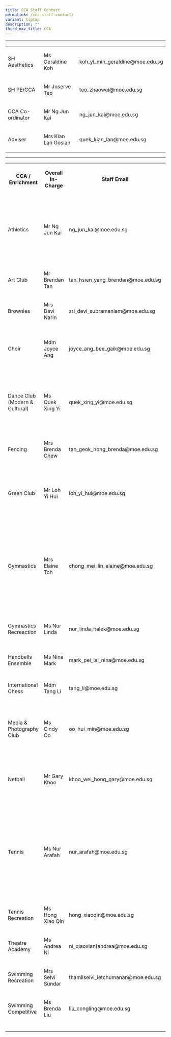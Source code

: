 ```yaml
---
title: CCA Staff Contact
permalink: /cca-staff-contact/
variant: tiptap
description: ""
third_nav_title: CCA
---
```

<hr>
<table style="minWidth: 75px">
<colgroup>
<col>
<col>
<col>
</colgroup>
<tbody>
<tr>
<td rowspan="1" colspan="1">
<p>SH Aesthetics</p>
</td>
<td rowspan="1" colspan="1">
<p>Ms Geraldine Koh</p>
</td>
<td rowspan="1" colspan="1">
<p>koh_yi_min_geraldine@moe.edu.sg</p>
</td>
</tr>
<tr>
<td rowspan="1" colspan="1">
<p>SH PE/CCA</p>
</td>
<td rowspan="1" colspan="1">
<p>Mr Joserve Teo</p>
</td>
<td rowspan="1" colspan="1">
<p>teo_zhaowei@moe.edu.sg</p>
</td>
</tr>
<tr>
<td rowspan="1" colspan="1">
<p>CCA Co-ordinator</p>
</td>
<td rowspan="1" colspan="1">
<p>Mr Ng Jun Kai</p>
</td>
<td rowspan="1" colspan="1">
<p>ng_jun_kai@moe.edu.sg</p>
</td>
</tr>
<tr>
<td rowspan="1" colspan="1">
<p>Adviser</p>
</td>
<td rowspan="1" colspan="1">
<p>Mrs Kian Lan Gosian</p>
</td>
<td rowspan="1" colspan="1">
<p>quek_kian_lan@moe.edu.sg</p>
</td>
</tr>
</tbody>
</table>
<hr>
<p></p>
<table style="minWidth: 100px">
<colgroup>
<col>
<col>
<col>
<col>
</colgroup>
<tbody>
<tr>
<th rowspan="1" colspan="1">
<p>CCA / Enrichment</p>
</th>
<th rowspan="1" colspan="1">
<p>Overall In-Charge</p>
</th>
<th rowspan="1" colspan="1">
<p>Staff Email</p>
</th>
<th rowspan="1" colspan="1">
<p>Teachers Assisting</p>
</th>
</tr>
<tr>
<td rowspan="1" colspan="1">
<p>Athletics</p>
</td>
<td rowspan="1" colspan="1">
<p>Mr Ng Jun Kai</p>
</td>
<td rowspan="1" colspan="1">
<p>ng_jun_kai@moe.edu.sg</p>
</td>
<td rowspan="1" colspan="1">
<p>Ms Rohini (2IC)
<br>Mrs Kian Lan Gosian (2IC)
<br>Mrs Denise Tan</p>
</td>
</tr>
<tr>
<td rowspan="1" colspan="1">
<p>Art Club</p>
</td>
<td rowspan="1" colspan="1">
<p>Mr Brendan Tan</p>
</td>
<td rowspan="1" colspan="1">
<p>tan_hsien_yang_brendan@moe.edu.sg</p>
</td>
<td rowspan="1" colspan="1">
<p>Ms Felicia Tay (2IC)</p>
</td>
</tr>
<tr>
<td rowspan="1" colspan="1">
<p>Brownies</p>
</td>
<td rowspan="1" colspan="1">
<p>Mrs Devi Narin</p>
</td>
<td rowspan="1" colspan="1">
<p>sri_devi_subramaniam@moe.edu.sg</p>
</td>
<td rowspan="1" colspan="1">
<p>Ms Soh Yin Ting (2IC)</p>
</td>
</tr>
<tr>
<td rowspan="1" colspan="1">
<p>Choir</p>
</td>
<td rowspan="1" colspan="1">
<p>Mdm Joyce Ang</p>
</td>
<td rowspan="1" colspan="1">
<p>joyce_ang_bee_gaik@moe.edu.sg</p>
</td>
<td rowspan="1" colspan="1">
<p>Ms Yeo Bee Leng (2IC)
<br>Ms Chia Yen Ping</p>
</td>
</tr>
<tr>
<td rowspan="1" colspan="1">
<p>Dance Club
<br>(Modern &amp; Cultural)</p>
</td>
<td rowspan="1" colspan="1">
<p>Ms Quek Xing Yi</p>
</td>
<td rowspan="1" colspan="1">
<p>quek_xing_yi@moe.edu.sg</p>
</td>
<td rowspan="1" colspan="1">
<p>Ms Jiang Lina (2IC)
<br>Mrs Veera
<br>Ms Sathia
<br>Ms Geraldine Koh (Adviser)</p>
</td>
</tr>
<tr>
<td rowspan="1" colspan="1">
<p>Fencing</p>
</td>
<td rowspan="1" colspan="1">
<p>Mrs Brenda Chew</p>
</td>
<td rowspan="1" colspan="1">
<p>tan_geok_hong_brenda@moe.edu.sg</p>
</td>
<td rowspan="1" colspan="1">
<p>Mrs Evelyn Chee</p>
</td>
</tr>
<tr>
<td rowspan="1" colspan="1">
<p>Green Club</p>
</td>
<td rowspan="1" colspan="1">
<p>Mr Loh Yi Hui</p>
</td>
<td rowspan="1" colspan="1">
<p>loh_yi_hui@moe.edu.sg</p>
</td>
<td rowspan="1" colspan="1">
<p>Mrs Pauline Soh
<br>Ms Jeannette Tan (Adviser)</p>
</td>
</tr>
<tr>
<td rowspan="1" colspan="1">
<p>Gymnastics</p>
</td>
<td rowspan="1" colspan="1">
<p>Mrs Elaine Toh</p>
</td>
<td rowspan="1" colspan="1">
<p>chong_mei_lin_elaine@moe.edu.sg</p>
</td>
<td rowspan="1" colspan="1">
<p>Mr Joserve Teo (2IC)
<br>Ms Adele Seah
<br>Ms Charmaine Ng
<br>Ms Kavitha
<br>Mrs Mabel Yeo</p>
</td>
</tr>
<tr>
<td rowspan="1" colspan="1">
<p>Gymnastics Recreaction</p>
</td>
<td rowspan="1" colspan="1">
<p>Ms Nur Linda</p>
</td>
<td rowspan="1" colspan="1">
<p>nur_linda_halek@moe.edu.sg</p>
</td>
<td rowspan="1" colspan="1">
<p>Mrs Kian Lan Gosian (Adviser)</p>
</td>
</tr>
<tr>
<td rowspan="1" colspan="1">
<p>Handbells Ensemble</p>
</td>
<td rowspan="1" colspan="1">
<p>Ms Nina Mark</p>
</td>
<td rowspan="1" colspan="1">
<p>mark_pei_lai_nina@moe.edu.sg</p>
</td>
<td rowspan="1" colspan="1">
<p>Ms Dong Yaru</p>
</td>
</tr>
<tr>
<td rowspan="1" colspan="1">
<p>International Chess</p>
</td>
<td rowspan="1" colspan="1">
<p>Mdm Tang Li</p>
</td>
<td rowspan="1" colspan="1">
<p>tang_li@moe.edu.sg</p>
</td>
<td rowspan="1" colspan="1">
<p>Mdm Charlotte Ngew</p>
</td>
</tr>
<tr>
<td rowspan="1" colspan="1">
<p>Media &amp; Photography Club</p>
</td>
<td rowspan="1" colspan="1">
<p>Ms Cindy Oo</p>
</td>
<td rowspan="1" colspan="1">
<p>oo_hui_min@moe.edu.sg</p>
</td>
<td rowspan="1" colspan="1">
<p>Mrs Angelique Goh
<br>Mrs Tan Chujie (Adviser)</p>
</td>
</tr>
<tr>
<td rowspan="1" colspan="1">
<p>Netball</p>
</td>
<td rowspan="1" colspan="1">
<p>Mr Gary Khoo</p>
</td>
<td rowspan="1" colspan="1">
<p>khoo_wei_hong_gary@moe.edu.sg</p>
</td>
<td rowspan="1" colspan="1">
<p>Mr Jumaeen (2IC)
<br>Ms Samantha Fong</p>
</td>
</tr>
<tr>
<td rowspan="1" colspan="1">
<p>Tennis</p>
</td>
<td rowspan="1" colspan="1">
<p>Ms Nur Arafah</p>
</td>
<td rowspan="1" colspan="1">
<p>nur_arafah@moe.edu.sg</p>
</td>
<td rowspan="1" colspan="1">
<p>Mr Justin Yeo (2IC)
<br>Ms Low Chiou Miin (2IC)
<br>Mdm Anpa
<br>Ms Christie Ng
<br>Mrs Kian Lan Gosian (Adviser)</p>
</td>
</tr>
<tr>
<td rowspan="1" colspan="1">
<p>Tennis Recreation</p>
</td>
<td rowspan="1" colspan="1">
<p>Ms Hong Xiao Qin</p>
</td>
<td rowspan="1" colspan="1">
<p>hong_xiaoqin@moe.edu.sg</p>
</td>
<td rowspan="1" colspan="1">
<p>Ms Hong Xiao Qin</p>
</td>
</tr>
<tr>
<td rowspan="1" colspan="1">
<p>Theatre Academy</p>
</td>
<td rowspan="1" colspan="1">
<p>Ms Andrea Ni</p>
</td>
<td rowspan="1" colspan="1">
<p>ni_qiaoxian)andrea@moe.edu.sg</p>
</td>
<td rowspan="1" colspan="1">
<p>Mrs Rajeswari Niedu</p>
</td>
</tr>
<tr>
<td rowspan="1" colspan="1">
<p>Swimming Recreation</p>
</td>
<td rowspan="1" colspan="1">
<p>Mrs Selvi Sundar</p>
</td>
<td rowspan="1" colspan="1">
<p>thamilselvi_letchumanan@moe.edu.sg</p>
</td>
<td rowspan="2" colspan="1">
<p>
<br>Mrs Kian Lan Gosian (Adviser)</p>
</td>
</tr>
<tr>
<td rowspan="1" colspan="1">
<p>Swimming Competitive</p>
</td>
<td rowspan="1" colspan="1">
<p>Ms Brenda Liu</p>
</td>
<td rowspan="1" colspan="1">
<p>liu_congling@moe.edu.sg</p>
</td>
</tr>
<tr>
<td rowspan="1" colspan="1">
<p></p>
</td>
<td rowspan="1" colspan="1">
<p></p>
</td>
<td rowspan="1" colspan="1">
<p></p>
</td>
<td rowspan="1" colspan="1">
<p></p>
</td>
</tr>
</tbody>
</table>
<p></p>